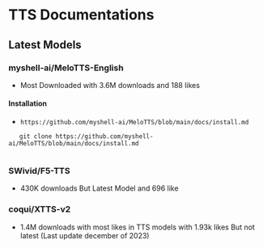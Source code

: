 # TTS Documentations

## Latest Models
### myshell-ai/MeloTTS-English
- Most Downloaded with 3.6M downloads and 188 likes
#### Installation
- `https://github.com/myshell-ai/MeloTTS/blob/main/docs/install.md`
 ```
    git clone https://github.com/myshell-ai/MeloTTS/blob/main/docs/install.md
    
```

### SWivid/F5-TTS
- 430K downloads But Latest Model and 696 like

### coqui/XTTS-v2 
- 1.4M downloads with most likes in TTS models with 1.93k likes But not latest (Last update december of 2023)